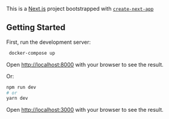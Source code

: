 This is a [Next.js](https://nextjs.org/) project bootstrapped with [`create-next-app`](https://github.com/vercel/next.js/tree/canary/packages/create-next-app)
## Getting Started

First, run the development server:

```bash
 docker-compose up
```
Open [http://localhost:8000](http://localhost:8000) with your browser to see the result.

Or:
```bash
npm run dev
# or
yarn dev
```

Open [http://localhost:3000](http://localhost:3000) with your browser to see the result.
